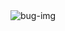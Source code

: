  <img src="https://private-user-images.githubusercontent.com/123143795/256029577-dfda7251-0f60-4d50-9aee-abb1c5a6f544.png?jwt=eyJhbGciOiJIUzI1NiIsInR5cCI6IkpXVCJ9.eyJpc3MiOiJnaXRodWIuY29tIiwiYXVkIjoicmF3LmdpdGh1YnVzZXJjb250ZW50LmNvbSIsImtleSI6ImtleTUiLCJleHAiOjE3MDU3NjMzMzAsIm5iZiI6MTcwNTc2MzAzMCwicGF0aCI6Ii8xMjMxNDM3OTUvMjU2MDI5NTc3LWRmZGE3MjUxLTBmNjAtNGQ1MC05YWVlLWFiYjFjNWE2ZjU0NC5wbmc_WC1BbXotQWxnb3JpdGhtPUFXUzQtSE1BQy1TSEEyNTYmWC1BbXotQ3JlZGVudGlhbD1BS0lBVkNPRFlMU0E1M1BRSzRaQSUyRjIwMjQwMTIwJTJGdXMtZWFzdC0xJTJGczMlMkZhd3M0X3JlcXVlc3QmWC1BbXotRGF0ZT0yMDI0MDEyMFQxNTAzNTBaJlgtQW16LUV4cGlyZXM9MzAwJlgtQW16LVNpZ25hdHVyZT0wNDU2YTI3NmYxZTExNDJhMzNkNmU0NjY3OWJjYWYwM2NmOTBkMDA4NTlhMzZlOGFiYmU4OTgxOGU0MmE3NjIzJlgtQW16LVNpZ25lZEhlYWRlcnM9aG9zdCZhY3Rvcl9pZD0wJmtleV9pZD0wJnJlcG9faWQ9MCJ9.UYRAcaqUn8TMYujKLwx41vA1-8xv-cO5kaU2nnRSl10" alt="bug-img"/> 